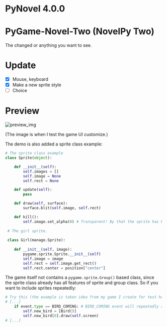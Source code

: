 # PyNovel 4.0.0
PyGame-Novel-Two (NovelPy Two)
==================================================
The changed or anything you want to see.

Update
===================================================
- [x] Mouse, keyboard
- [x] Make a new sprite style
- [ ] Choice

Preview
===================================================
![preview_img](https://user-images.githubusercontent.com/108453991/190960355-5b9bac79-7d09-40dc-a26b-2982961c65d3.png)

(The image is when I test the game UI customize.)

The demo is also added a sprite class example:

```py
# The sprite class example
class Sprite(object):

    def __init__(self):
        self.images = []
        self.image = None
        self.rect = None

    def update(self):
        pass

    def draw(self, surface):
        surface.blit(self.image, self.rect)

    def kill():
        self.image.set_alpha(0) # Transparent! By that the sprite has been erased from the screen.
        
 # The girl sprite.
 
 class Girl(manage.Sprite):
 
    def __init__(self, image):
        pygame.sprite.Sprite.__init__(self)
        self.image = image 
        self.rect = self.image.get_rect()
        self.rect.center = position["center"]

```

The game itself not contains a `pygame.sprite.Group()` based class, since the sprite class already has all features of sprite and group class. So if you want to include sprites repeatedly:

```py
# Try this (the example is taken idea from my game I create for test how I'm good at pygame)
# [...]
    if event.type == BIRD_COMING: # BIRD_COMING event will repeatedly running after 1 sec by pygame.time.set_timer (BIRD_COMING is an USEREVENT)
        self.new_bird = [Bird()]
        self.new_bird[0].draw(self.screen)
# [...]
